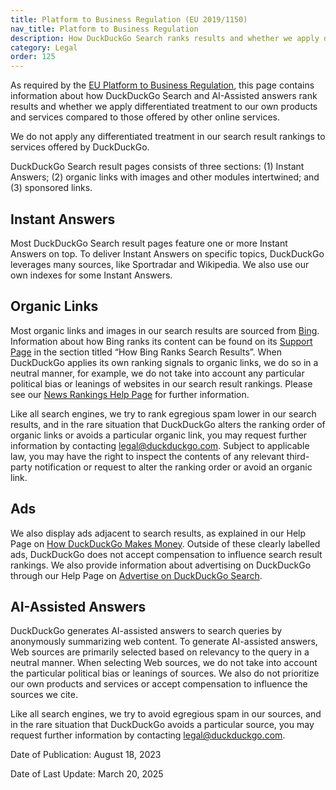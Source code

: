 ```yaml
---
title: Platform to Business Regulation (EU 2019/1150)
nav_title: Platform to Business Regulation
description: How DuckDuckGo Search ranks results and whether we apply differentiated treatment to our own products and services compared to those offered by other online services.
category: Legal
order: 125
---
```


As required by the [EU Platform to Business Regulation](https://eur-lex.europa.eu/legal-content/EN/TXT/?uri=CELEX:32019R1150), this page contains information about how DuckDuckGo Search and AI-Assisted answers rank results and whether we apply differentiated treatment to our own products and services compared to those offered by other online services.

We do not apply any differentiated treatment in our search result rankings to services offered by DuckDuckGo.

DuckDuckGo Search result pages consists of three sections: (1) Instant Answers; (2) organic links with images and other modules intertwined; and (3) sponsored links.

## Instant Answers

Most DuckDuckGo Search result pages feature one or more Instant Answers on top. To deliver Instant Answers on specific topics, DuckDuckGo leverages many sources, like Sportradar and Wikipedia. We also use our own indexes for some Instant Answers.

## Organic Links

Most organic links and images in our search results are sourced from [Bing](https://www.bing.com/webmasters/help/webmasters-guidelines-30fba23a). Information about how Bing ranks its content can be found on its [Support Page](https://support.microsoft.com/en-us/topic/how-bing-delivers-search-results-d18fc815-ac37-4723-bc67-9229ce3eb6a3) in the section titled “How Bing Ranks Search Results”. When DuckDuckGo applies its own ranking signals to organic links, we do so in a neutral manner, for example, we do not take into account any particular political bias or leanings of websites in our search result rankings. Please see our <a href="{{ site.baseurl }}/results/news-rankings">News Rankings Help Page</a> for further information.

Like all search engines, we try to rank egregious spam lower in our search results, and in the rare situation that DuckDuckGo alters the ranking order of organic links or avoids a particular organic link, you may request further information by contacting [legal@duckduckgo.com](mailto:legal@duckduckgo.com). Subject to applicable law, you may have the right to inspect the contents of any relevant third-party notification or request to alter the ranking order or avoid an organic link.

## Ads

We also display ads adjacent to search results, as explained in our Help Page on <a href="{{ site.baseurl}}/company/how-duckduckgo-makes-money/">How DuckDuckGo Makes Money</a>. Outside of these clearly labelled ads, DuckDuckGo does not accept compensation to influence search result rankings. We also provide information about advertising on DuckDuckGo through our Help Page on <a href="{{ site.baseurl}}/company/advertise-on-duckduckgo-search/">Advertise on DuckDuckGo Search</a>.

## AI-Assisted Answers

DuckDuckGo generates AI-assisted answers to search queries by anonymously summarizing web content. To generate AI-assisted answers, Web sources are primarily selected based on relevancy to the query in a neutral manner. When selecting Web sources, we do not take into account the particular political bias or leanings of sources. We also do not prioritize our own products and services or accept compensation to influence the sources we cite.

Like all search engines, we try to avoid egregious spam in our sources, and in the rare situation that DuckDuckGo avoids a particular source, you may request further information by contacting [legal@duckduckgo.com](mailto:legal@duckduckgo.com).

Date of Publication: August 18, 2023

Date of Last Update: March 20, 2025

